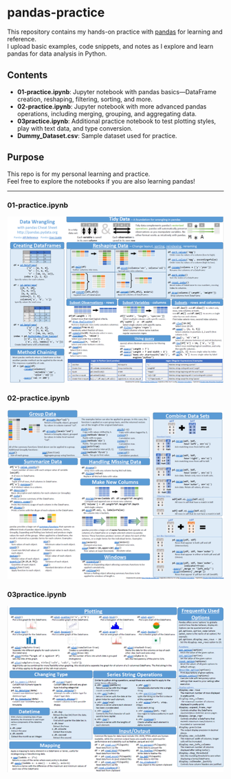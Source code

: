 # pandas-practice

This repository contains my hands-on practice with [pandas](https://pandas.pydata.org/) for learning and reference.  
I upload basic examples, code snippets, and notes as I explore and learn pandas for data analysis in Python.

## Contents

- **01-practice.ipynb**: Jupyter notebook with pandas basics—DataFrame creation, reshaping, filtering, sorting, and more.
- **02-practice.ipynb**: Jupyter notebook with more advanced pandas operations, including merging, grouping, and aggregating data.
- **03practice.ipynb**: Additional practice notebook to test plotting styles, play with text data, and type conversion.
- **Dummy_Dataset.csv**: Sample dataset used for practice.

## Purpose

This repo is for my personal learning and practice.  
Feel free to explore the notebooks if you are also learning pandas!

---
### 01-practice.ipynb
![01-practice](image.png)

### 02-practice.ipynb
![02-practice](image-1.png)

### 03practice.ipynb
![03-practice](image-2.png)